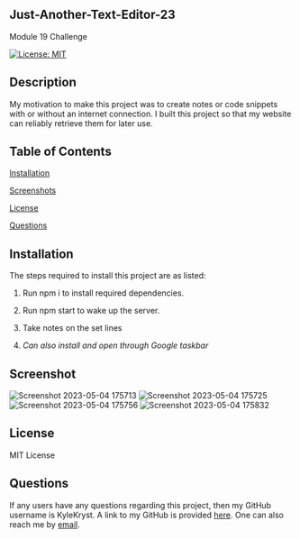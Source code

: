 ## Just-Another-Text-Editor-23 ##
Module 19 Challenge

[![License: MIT](https://img.shields.io/badge/License-MIT-green.svg)](https://opensource.org/licenses/MIT)

## Description ##
My motivation to make this project was to create notes or code snippets with or without an internet connection. I built this project so that my website can reliably retrieve them for later use.

## Table of Contents ##

[Installation][installation]

[installation]: https://github.com/KyleKryst/Just-Another-Text-Editor-23/blob/main/README.md#installation

[Screenshots][screenshots]

[screenshots]: https://github.com/KyleKryst/Just-Another-Text-Editor-23/blob/main/README.md#screenshots

[License][license]

[license]: https://github.com/KyleKryst/Just-Another-Text-Editor-23/blob/main/README.md#license

[Questions][questions]

[questions]: https://github.com/KyleKryst/Just-Another-Text-Editor-23/blob/main/README.md#questions

## Installation ##
The steps required to install this project are as listed: 

1) Run npm i to install required dependencies. 

2) Run npm start to wake up the server. 

3) Take notes on the set lines

4) *Can also install and open through Google taskbar*

## Screenshot ##
![Screenshot 2023-05-04 175713](https://user-images.githubusercontent.com/119367684/236359417-8ab18a69-47dd-4289-b1bd-bc1f58034e61.png)
![Screenshot 2023-05-04 175725](https://user-images.githubusercontent.com/119367684/236359425-49d7c69d-9ef5-4908-8da6-af503b5b30c5.png)
![Screenshot 2023-05-04 175756](https://user-images.githubusercontent.com/119367684/236359431-6107ca60-70e4-4242-b1cc-e46a653a5965.png)
![Screenshot 2023-05-04 175832](https://user-images.githubusercontent.com/119367684/236359437-145176e5-fc7e-45a0-855f-af5f93a22a44.png)


## License ##
MIT License

## Questions ##
If any users have any questions regarding this project, then my GitHub username is KyleKryst. A link to my GitHub is provided [here](https://github.com/KyleKryst). One can also reach me by [email](mailto:kryst.kyle@gmail.com).
